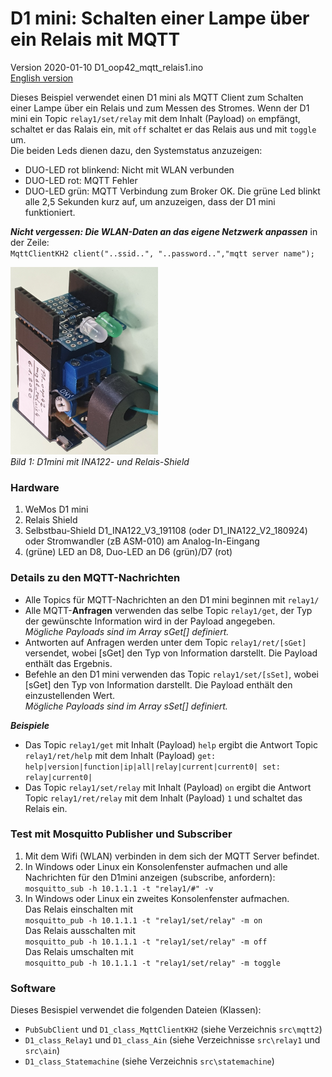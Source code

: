 # D1 mini: Schalten einer Lampe &uuml;ber ein Relais mit MQTT
Version 2020-01-10 D1_oop42_mqtt_relais1.ino    
[English version](./README.md "English version")   

Dieses Beispiel verwendet einen D1 mini als MQTT Client zum Schalten einer Lampe &uuml;ber ein Relais und zum Messen des Stromes. Wenn der D1 mini ein Topic `relay1/set/relay` mit dem Inhalt (Payload) `on` empf&auml;ngt, schaltet er das Ralais ein, mit `off` schaltet er das Relais aus und mit `toggle` um.   
Die beiden Leds dienen dazu, den Systemstatus anzuzeigen:   
* DUO-LED rot blinkend: Nicht mit WLAN verbunden
* DUO-LED rot: MQTT Fehler
* DUO-LED gr&uuml;n: MQTT Verbindung zum Broker OK. Die gr&uuml;ne Led blinkt alle 2,5 Sekunden kurz auf, um anzuzeigen, dass der D1 mini funktioniert.   

__*Nicht vergessen: Die WLAN-Daten an das eigene Netzwerk anpassen*__ in der Zeile:   
`MqttClientKH2 client("..ssid..", "..password..","mqtt server name");`  

![D1mini mit INA122- und Relais-Shield](./images/D1_mqtt_relais1_2.png "D1mini mit INA122- und Relais-Shield")    
_Bild 1: D1mini mit INA122- und Relais-Shield_   

### Hardware
1. WeMos D1 mini   
2. Relais Shield   
3. Selbstbau-Shield D1_INA122_V3_191108 (oder D1_INA122_V2_180924) oder Stromwandler (zB ASM-010) am Analog-In-Eingang   
4. (gr&uuml;ne) LED an D8, Duo-LED an D6 (gr&uuml;n)/D7 (rot)   

### Details zu den MQTT-Nachrichten   
* Alle Topics f&uuml;r MQTT-Nachrichten an den D1 mini beginnen mit `relay1/`   
* Alle MQTT-__Anfragen__ verwenden das selbe Topic `relay1/get`, der Typ der gew&uuml;nschte Information wird in der Payload angegeben.   
*M&ouml;gliche Payloads sind im Array sGet[] definiert.*   
* Antworten auf Anfragen werden unter dem Topic `relay1/ret/[sGet]` versendet, wobei [sGet] den Typ von Information darstellt. Die Payload enth&auml;lt das Ergebnis.   
* Befehle an den D1 mini verwenden das Topic `relay1/set/[sSet]`, wobei [sGet] den Typ von Information darstellt. Die Payload enth&auml;lt den einzustellenden Wert.   
*M&ouml;gliche Payloads sind im Array sSet[] definiert.*   

__*Beispiele*__  
* Das Topic `relay1/get` mit Inhalt (Payload) `help` ergibt die Antwort Topic `relay1/ret/help` mit dem Inhalt (Payload) `get: help|version|function|ip|all|relay|current|current0|
set: relay|current0|`
* Das Topic `relay1/set/relay` mit Inhalt (Payload) `on` ergibt die Antwort Topic `relay1/ret/relay` mit dem Inhalt (Payload) `1` und schaltet das Relais ein.

### Test mit Mosquitto Publisher und Subscriber
1. Mit dem Wifi (WLAN) verbinden in dem sich der MQTT Server befindet.
2. In Windows oder Linux ein Konsolenfenster aufmachen und alle Nachrichten f&uuml;r den D1mini anzeigen (subscribe, anfordern):   
`mosquitto_sub -h 10.1.1.1 -t "relay1/#" -v`  
3. In Windows oder Linux ein zweites Konsolenfenster aufmachen.   
Das Relais einschalten mit    
`mosquitto_pub -h 10.1.1.1 -t "relay1/set/relay" -m on`  
Das Relais ausschalten mit    
`mosquitto_pub -h 10.1.1.1 -t "relay1/set/relay" -m off`  
Das Relais umschalten mit    
`mosquitto_pub -h 10.1.1.1 -t "relay1/set/relay" -m toggle`  

### Software
Dieses Besispiel verwendet die folgenden Dateien (Klassen):   
* `PubSubClient` und `D1_class_MqttClientKH2` (siehe Verzeichnis `src\mqtt2`)   
* `D1_class_Relay1` und `D1_class_Ain` (siehe Verzeichnisse `src\relay1` und `src\ain`)   
* `D1_class_Statemachine` (siehe Verzeichnis `src\statemachine`)   